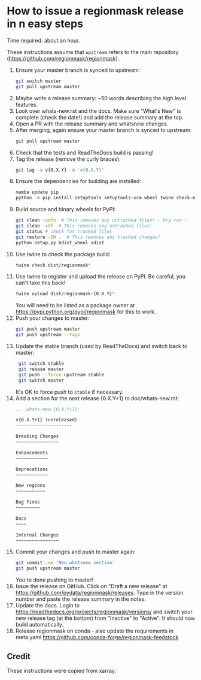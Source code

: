 # How to issue a regionmask release in n easy steps

Time required: about an hour.

These instructions assume that `upstream` refers to the main repository
(<https://github.com/regionmask/regionmask>).

<!-- markdownlint-disable MD031 -->

 1. Ensure your master branch is synced to upstream:
     ```sh
     git switch master
     git pull upstream master
     ```
 2. Maybe write a release summary: ~50 words describing the high level features.
 3. Look over whats-new.rst and the docs. Make sure "What's New" is complete
    (check the date!) and add the release summary at the top.
 4. Open a PR with the release summary and whatsnew changes.
 5. After merging, again ensure your master branch is synced to upstream:
     ```sh
     git pull upstream master
     ```
 7. Check that the tests and ReadTheDocs build is passing!
 8. Tag the release (remove the curly braces):
      ```sh
      git tag -a v{0.X.Y} -m 'v{0.X.Y}'
      ```
 9. Ensure the dependencies for building are installed:
      ```sh
      mamba update pip
      python -m pip install setuptools setuptools-scm wheel twine check-manifest
      ```
10. Build source and binary wheels for PyPI:
      ```sh
      git clean -xdfn  # This removes any untracked files! - Dry run -
      git clean -xdf  # This removes any untracked files!
      git status # check for tracked files
      git restore -SW .  # This removes any tracked changes!
      python setup.py bdist_wheel sdist
      ```
11. Use twine to check the package build:
      ```sh
      twine check dist/regionmask*
      ```
12. Use twine to register and upload the release on PyPI. Be careful, you can't
    take this back!
      ```sh
      twine upload dist/regionmask-{0.X.Y}*
      ```
    You will need to be listed as a package owner at
    <https://pypi.python.org/pypi/regionmask> for this to work.
13. Push your changes to master:
      ```sh
      git push upstream master
      git push upstream --tags
      ```
14. Update the stable branch (used by ReadTheDocs) and switch back to master:
     ```sh
      git switch stable
      git rebase master
      git push --force upstream stable
      git switch master
     ```
    It's OK to force push to `stable` if necessary.
15. Add a section for the next release {0.X.Y+1} to doc/whats-new.rst:
     ```rst
     .. _whats-new.{0.X.Y+1}:

     v{0.X.Y+1} (unreleased)
     ---------------------

     Breaking Changes
     ~~~~~~~~~~~~~~~~

     Enhancements
     ~~~~~~~~~~~~

     Deprecations
     ~~~~~~~~~~~~

     New regions
     ~~~~~~~~~~~

     Bug Fixes
     ~~~~~~~~~

     Docs
     ~~~~

     Internal Changes
     ~~~~~~~~~~~~~~~~

     ```
16. Commit your changes and push to master again:
      ```sh
      git commit -am 'New whatsnew section'
      git push upstream master
      ```
    You're done pushing to master!
17. Issue the release on GitHub. Click on "Draft a new release" at
    <https://github.com/pydata/regionmask/releases>. Type in the version number
    and paste the release summary in the notes.
18. Update the docs. Login to <https://readthedocs.org/projects/regionmask/versions/>
    and switch your new release tag (at the bottom) from "Inactive" to "Active".
    It should now build automatically.
19. Release regionmask on conda - also update the requirements in meta.yaml <https://github.com/conda-forge/regionmask-feedstock>

<!-- markdownlint-enable MD013 -->

## Credit

These instructions were copied from xarray.
